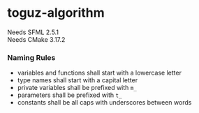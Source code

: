 # toguz-algorithm
Needs SFML 2.5.1  
Needs CMake 3.17.2

### Naming Rules
  * variables and functions shall start with a lowercase letter
  * type names shall start with a capital letter
  * private variables shall be prefixed with `m_`
  * parameters shall be prefixed with `t_`
  * constants shall be all caps with underscores between words
